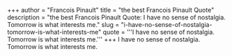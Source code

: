 +++
author = "Francois Pinault"
title = "the best Francois Pinault Quote"
description = "the best Francois Pinault Quote: I have no sense of nostalgia. Tomorrow is what interests me."
slug = "i-have-no-sense-of-nostalgia-tomorrow-is-what-interests-me"
quote = '''I have no sense of nostalgia. Tomorrow is what interests me.'''
+++
I have no sense of nostalgia. Tomorrow is what interests me.
